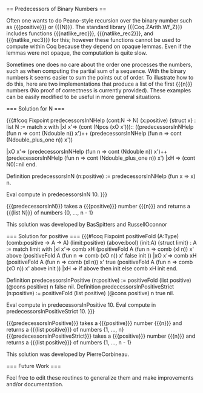 == Predecessors of Binary Numbers ==

Often one wants to do Peano-style recursion over the binary number such as {{{positive}}} or {{{N}}}.  The standard library {{{Coq.ZArith.Wf_Z}}} includes functions {{{natlike_rec}}}, {{{natlike_rec2}}}, and {{{natlike_rec3}}} for this; however these functions cannot be used to compute within Coq because they depend on opaque lemmas.  Even if the lemmas were not opaque, the computation is quite slow.

Sometimes one does no care about the order one processes the numbers, such as when computing the partial sum of a sequence.  With the binary numbers it seems easier to sum the points out of order.  To illustrate how to do this, here are two implementations that produce a list of the first {{{n}}} numbers (No proof of correctness is currently provided).  These examples can be easily modified to be useful in more general situations.

=== Solution for N ===

{{{#!coq
Fixpoint predecessorsInNHelp (cont:N -> N) (x:positive) {struct x} : list N :=
match x with
|xI x'=> (cont (Npos (xO x')))::
         ((predecessorsInNHelp (fun n => cont (Ndouble n)) x')++
          (predecessorsInNHelp (fun n => cont (Ndouble_plus_one n)) x'))

|xO x'=> (predecessorsInNHelp (fun n => cont (Ndouble n)) x')++
         (predecessorsInNHelp (fun n => cont (Ndouble_plus_one n)) x')
|xH => (cont N0)::nil
end.

Definition predecessorsInN (n:positive) := predecessorsInNHelp (fun x => x) n.

Eval compute in predecessorsInN 10.
}}}

{{{predecessorsInN}}} takes a {{{positive}}} number {{{n}}} and returns a {{{list N}}} of numbers {0, ..., n - 1}

This solution was developed by BasSpitters and RussellOconnor

=== Solution for positive ===
{{{#!coq
Fixpoint positiveFold (A:Type) (comb:positive -> A -> A) (limit:positive)
(above:bool)
 (init:A) {struct limit} : A :=
 match limit with
 |xI x'=>
 comb xH
 (positiveFold A (fun n => comb (xI n)) x' above
 (positiveFold A (fun n => comb (xO n)) x' false init
 ))
 |xO x'=>
 comb xH
 (positiveFold A (fun n => comb (xI n)) x' true
 (positiveFold A (fun n => comb (xO n)) x' above init
 ))
 |xH => if above then init else comb xH init
end.

Definition predecessorsInPositive (n:positive) :=
 positiveFold (list positive) (@cons positive) n false nil.
Definition predecessorsInPositiveStrict (n:positive) :=
 positiveFold (list positive) (@cons positive) n true nil.

Eval compute in predecessorsInPositive 10.
Eval compute in predecessorsInPositiveStrict 10.
}}}

{{{predecessorsInPositive}}} takes a {{{positive}}} number {{{n}}} and returns a {{{list positive}}} of numbers {1, ..., n}
{{{predecessorsInPositiveStrict}}} takes a {{{positive}}} number {{{n}}} and returns a {{{list positive}}} of numbers {1, ..., n - 1}

This solution was developed by PierreCorbineau.

=== Future Work ===

Feel free to edit these routines to generalize them and make improvements and/or documentation.
